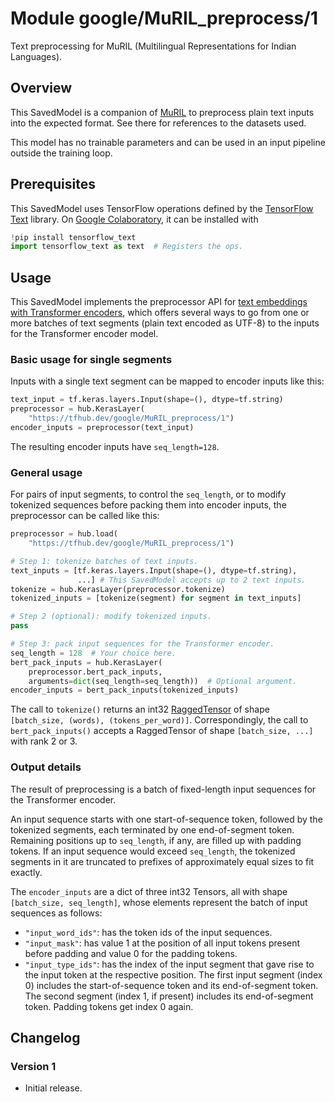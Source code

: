 # Module google/MuRIL_preprocess/1
Text preprocessing for MuRIL (Multilingual Representations for Indian Languages).

<!-- asset-path: legacy -->
<!-- dataset: wikipedia -->
<!-- dataset: commoncrawl -->
<!-- dataset: pmindia -->
<!-- dataset: dakshina -->
<!-- fine-tunable: false -->
<!-- format: saved_model_2 -->
<!-- language: as -->
<!-- language: bn -->
<!-- language: en -->
<!-- language: gu -->
<!-- language: hi -->
<!-- language: kn -->
<!-- language: ks -->
<!-- language: ml -->
<!-- language: mr -->
<!-- language: ne -->
<!-- language: or -->
<!-- language: pa -->
<!-- language: sa -->
<!-- language: sd -->
<!-- language: ta -->
<!-- language: te -->
<!-- language: ur -->
<!-- module-type: text-preprocessing -->
<!-- task: text-preprocessing -->

## Overview

This SavedModel is a companion of [MuRIL](https://tfhub.dev/google/MuRIL)
to preprocess plain text inputs into the expected format. See there for
references to the datasets used.

This model has no trainable parameters and can be used in an input pipeline
outside the training loop.


## Prerequisites

This SavedModel uses TensorFlow operations defined by the
[TensorFlow Text](https://github.com/tensorflow/text) library.
On [Google Colaboratory](https://colab.research.google.com/),
it can be installed with

```python
!pip install tensorflow_text
import tensorflow_text as text  # Registers the ops.
```


## Usage

This SavedModel implements the preprocessor API for [text embeddings with
Transformer encoders](https://www.tensorflow.org/hub/common_saved_model_apis/text#transformer-encoders),
which offers several ways to go from one or more batches of text segments
(plain text encoded as UTF-8) to the inputs for the Transformer encoder model.

### Basic usage for single segments

Inputs with a single text segment can be mapped to encoder inputs like this:

```python
text_input = tf.keras.layers.Input(shape=(), dtype=tf.string)
preprocessor = hub.KerasLayer(
    "https://tfhub.dev/google/MuRIL_preprocess/1")
encoder_inputs = preprocessor(text_input)
```

The resulting encoder inputs have `seq_length=128`.


### General usage

For pairs of input segments, to control the `seq_length`, or to modify
tokenized sequences before packing them into encoder inputs, the preprocessor
can be called like this:

```python
preprocessor = hub.load(
    "https://tfhub.dev/google/MuRIL_preprocess/1")

# Step 1: tokenize batches of text inputs.
text_inputs = [tf.keras.layers.Input(shape=(), dtype=tf.string),
               ...] # This SavedModel accepts up to 2 text inputs.
tokenize = hub.KerasLayer(preprocessor.tokenize)
tokenized_inputs = [tokenize(segment) for segment in text_inputs]

# Step 2 (optional): modify tokenized inputs.
pass

# Step 3: pack input sequences for the Transformer encoder.
seq_length = 128  # Your choice here.
bert_pack_inputs = hub.KerasLayer(
    preprocessor.bert_pack_inputs,
    arguments=dict(seq_length=seq_length))  # Optional argument.
encoder_inputs = bert_pack_inputs(tokenized_inputs)
```

The call to `tokenize()` returns an int32
[RaggedTensor](https://www.tensorflow.org/guide/ragged_tensor)
of shape `[batch_size, (words), (tokens_per_word)]`.
Correspondingly, the call to `bert_pack_inputs()` accepts a RaggedTensor
of shape `[batch_size, ...]` with rank 2 or 3.


### Output details

The result of preprocessing is a batch of fixed-length input sequences for the
Transformer encoder.

An input sequence starts with one start-of-sequence token, followed by
the tokenized segments, each terminated by one end-of-segment token.
Remaining positions up to `seq_length`, if any, are filled up with padding
tokens.
If an input sequence would exceed `seq_length`, the tokenized segments
in it are truncated to prefixes of approximately equal sizes to fit exactly.

The `encoder_inputs` are a dict of three int32 Tensors, all with shape
`[batch_size, seq_length]`, whose elements represent the batch of
input sequences as follows:

  * `"input_word_ids"`: has the token ids of the input sequences.
  * `"input_mask"`: has value 1 at the position of all input tokens present
    before padding and value 0 for the padding tokens.
  * `"input_type_ids"`: has the index of the input segment that gave rise to
    the input token at the respective position.
    The first input segment (index 0) includes the start-of-sequence token and
    its end-of-segment token. The second segment (index 1, if present)
    includes its end-of-segment token. Padding tokens get index 0 again.


## Changelog

### Version 1

  * Initial release.

